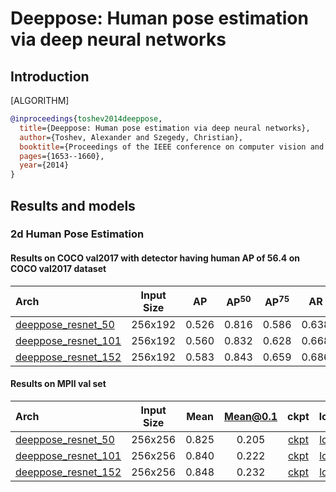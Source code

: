 # Deeppose: Human pose estimation via deep neural networks

## Introduction

[ALGORITHM]

```bibtex
@inproceedings{toshev2014deeppose,
  title={Deeppose: Human pose estimation via deep neural networks},
  author={Toshev, Alexander and Szegedy, Christian},
  booktitle={Proceedings of the IEEE conference on computer vision and pattern recognition},
  pages={1653--1660},
  year={2014}
}
```

## Results and models

### 2d Human Pose Estimation

#### Results on COCO val2017 with detector having human AP of 56.4 on COCO val2017 dataset

| Arch  | Input Size | AP | AP<sup>50</sup> | AP<sup>75</sup> | AR | AR<sup>50</sup> | ckpt | log |
| :-------------- | :-----------: | :------: | :------: | :------: | :------: | :------: |:------: |:------: |
| [deeppose_resnet_50](/configs/top_down/deeppose/coco/deeppose_res50_coco_256x192.py)  | 256x192 | 0.526 | 0.816 | 0.586 | 0.638 | 0.887 | [ckpt](https://download.openmmlab.com/mmpose/top_down/deeppose/deeppose_res50_coco_256x192-f6de6c0e_20210205.pth) | [log](https://download.openmmlab.com/mmpose/top_down/deeppose/deeppose_res50_coco_256x192_20210205.log.json) |
| [deeppose_resnet_101](/configs/top_down/deeppose/coco/deeppose_res101_coco_256x192.py) | 256x192 | 0.560 | 0.832 | 0.628 | 0.668 | 0.900 | [ckpt](https://download.openmmlab.com/mmpose/top_down/deeppose/deeppose_res101_coco_256x192-2f247111_20210205.pth) | [log](https://download.openmmlab.com/mmpose/top_down/deeppose/deeppose_res101_coco_256x192_20210205.log.json) |
| [deeppose_resnet_152](/configs/top_down/deeppose/coco/deeppose_res152_coco_256x192.py) | 256x192 | 0.583 | 0.843 | 0.659 | 0.686 | 0.907 | [ckpt](https://download.openmmlab.com/mmpose/top_down/deeppose/deeppose_res152_coco_256x192-7df89a88_20210205.pth) | [log](https://download.openmmlab.com/mmpose/top_down/deeppose/deeppose_res152_coco_256x192_20210205.log.json) |

#### Results on MPII val set

| Arch  | Input Size | Mean | Mean@0.1   | ckpt    | log     |
| :--- | :--------: | :------: | :------: |:------: |:------: |
| [deeppose_resnet_50](/configs/top_down/deeppose/mpii/deeppose_res50_mpii_256x256.py) | 256x256 | 0.825 | 0.205 | [ckpt](https://download.openmmlab.com/mmpose/top_down/deeppose/deeppose_res50_mpii_256x256-c63cd0b6_20210203.pth) | [log](https://download.openmmlab.com/mmpose/top_down/deeppose/deeppose_res50_mpii_256x256_20210203.log.json) |
| [deeppose_resnet_101](/configs/top_down/deeppose/mpii/deeppose_res101_mpii_256x256.py) | 256x256 | 0.840 | 0.222 | [ckpt](https://download.openmmlab.com/mmpose/top_down/deeppose/deeppose_res101_mpii_256x256-87516a90_20210205.pth) | [log](https://download.openmmlab.com/mmpose/top_down/deeppose/deeppose_res101_mpii_256x256_20210205.log.json) |
| [deeppose_resnet_152](/configs/top_down/deeppose/mpii/deeppose_res152_mpii_256x256.py) | 256x256 | 0.848 | 0.232 | [ckpt](https://download.openmmlab.com/mmpose/top_down/deeppose/deeppose_res152_mpii_256x256-15f5e6f9_20210205.pth) | [log](https://download.openmmlab.com/mmpose/top_down/deeppose/deeppose_res152_mpii_256x256_20210205.log.json) |

